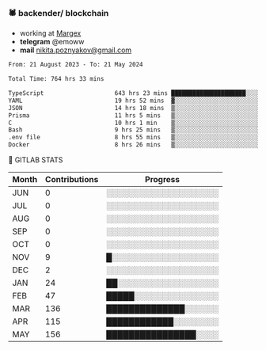 ### 🕷 backender/ blockchain
- working at [Margex](https://margex.com/en)
- **telegram** @emoww
- **mail** nikita.poznyakov@gmail.com

<!--START_SECTION:waka-->

```txt
From: 21 August 2023 - To: 21 May 2024

Total Time: 764 hrs 33 mins

TypeScript                    643 hrs 23 mins █████████████████████░░░░   84.13 %
YAML                          19 hrs 52 mins  ▓░░░░░░░░░░░░░░░░░░░░░░░░   02.60 %
JSON                          14 hrs 18 mins  ▒░░░░░░░░░░░░░░░░░░░░░░░░   01.87 %
Prisma                        11 hrs 5 mins   ▒░░░░░░░░░░░░░░░░░░░░░░░░   01.45 %
C                             10 hrs 1 min    ▒░░░░░░░░░░░░░░░░░░░░░░░░   01.31 %
Bash                          9 hrs 25 mins   ▒░░░░░░░░░░░░░░░░░░░░░░░░   01.23 %
.env file                     8 hrs 55 mins   ▒░░░░░░░░░░░░░░░░░░░░░░░░   01.17 %
Docker                        8 hrs 26 mins   ▒░░░░░░░░░░░░░░░░░░░░░░░░   01.10 %
```

<!--END_SECTION:waka-->


🦊 GITLAB STATS

<!--START_SECTION:emo-gitlab-->
| Month | Contributions | Progress | 
|-------|---------------|---------------------------|
|JUN|0  |░░░░░░░░░░░░░░░░░░░░|
|JUL|0  |░░░░░░░░░░░░░░░░░░░░|
|AUG|0  |░░░░░░░░░░░░░░░░░░░░|
|SEP|0  |░░░░░░░░░░░░░░░░░░░░|
|OCT|0  |░░░░░░░░░░░░░░░░░░░░|
|NOV|9  |█░░░░░░░░░░░░░░░░░░░|
|DEC|2  |░░░░░░░░░░░░░░░░░░░░|
|JAN|24 |██░░░░░░░░░░░░░░░░░░|
|FEB|47 |█████░░░░░░░░░░░░░░░|
|MAR|136|██████████████░░░░░░|
|APR|115|████████████░░░░░░░░|
|MAY|156|████████████████░░░░|

<!--END_SECTION:emo-gitlab-->



